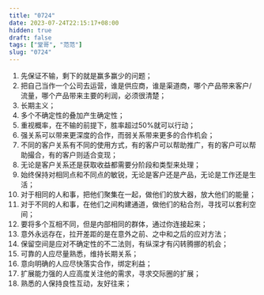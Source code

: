 ```yaml
---
title: "0724"
date: 2023-07-24T22:15:17+08:00
hidden: true
draft: false
tags: ["堂哥", "范范"]
slug: "0724"
---
```


1. 先保证不输，剩下的就是赢多赢少的问题；
2. 把自己当作一个公司去运营，谁是供应商，谁是渠道商，哪个产品带来客户/流量，哪个产品带来主要的利润，必须很清楚；
3. 长期主义；
4. 多个不确定性的叠加产生确定性；
5. 重视概率，在不输的前提下，胜率超过50%就可以行动；
6. 强关系可以带来更深度的合作，而弱关系带来更多的合作机会；
7. 不同的客户关系有不同的使用方式，有的客户可以帮助推广，有的客户可以帮助撮合，有的客户则适合变现；
8. 无论是客户关系还是获取收益都需要分阶段和类型来处理；
9. 始终保持对相同点和不同点的敏锐，无论是客户还是产品，无论是工作还是生活；
10. 对于相同的人和事，把他们聚集在一起，做他们的放大器，放大他们的能量；
11. 对于不同的人和事，在他们之间构建通道，做他们的粘合剂，寻找可以套利空间；
12. 要将多个互相不同，但是内部相同的群体，通过你连接起来；
13. 意外永远存在，拉开差距的是在意外之前、之中和之后的应对方法；
14. 保留空间是应对不确定性的不二法则，有纵深才有闪转腾挪的机会；
15. 可靠的人应尽量熟悉，维持长期关系；
16. 意向明确的人应尽快落实合作，绑定利益；
17. 扩展能力强的人应高度关注他的需求，寻求交际圈的扩展；
18. 熟悉的人保持良性互动，友好往来；